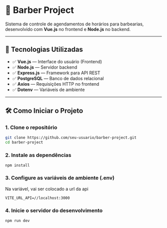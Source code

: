 # 💈 Barber Project

Sistema de controle de agendamentos de horários para barbearias, desenvolvido com **Vue.js** no frontend e **Node.js** no backend.

---

## 🚀 Tecnologias Utilizadas

- ✅ **Vue.js** — Interface do usuário (Frontend)
- ✅ **Node.js** — Servidor backend
- ✅ **Express.js** — Framework para API REST
- ✅ **PostgreSQL** — Banco de dados relacional
- ✅ **Axios** — Requisições HTTP no frontend
- ✅ **Dotenv** — Variáveis de ambiente

---

## 🛠️ Como Iniciar o Projeto

### 1. Clone o repositório

```bash
git clone https://github.com/seu-usuario/barber-project.git
cd barber-project
```

### 2. Instale as dependências

```node
npm install
```

### 3. Configure as variáveis de ambiente (.env)
Na variável, vai ser colocado a url da api
```node
VITE_URL_API=//localhost:3000
```

### 4. Inicie o servidor do desenvolvimento
```node
npm run dev
```


